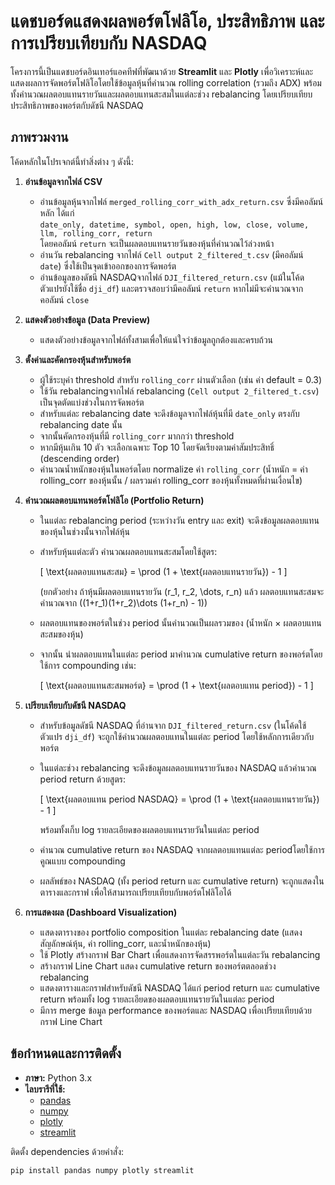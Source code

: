 # แดชบอร์ดแสดงผลพอร์ตโฟลิโอ, ประสิทธิภาพ และการเปรียบเทียบกับ NASDAQ

โครงการนี้เป็นแดชบอร์ดอินเทอร์แอคทีฟที่พัฒนาด้วย **Streamlit** และ **Plotly** เพื่อวิเคราะห์และแสดงผลการจัดพอร์ตโฟลิโอโดยใช้ข้อมูลหุ้นที่คำนวณ rolling correlation (รวมถึง ADX) พร้อมทั้งคำนวณผลตอบแทนรายวันและผลตอบแทนสะสมในแต่ละช่วง rebalancing โดยเปรียบเทียบประสิทธิภาพของพอร์ตกับดัชนี NASDAQ

## ภาพรวมงาน

โค้ดหลักในโปรเจกต์นี้ทำสิ่งต่าง ๆ ดังนี้:

1. **อ่านข้อมูลจากไฟล์ CSV**  
   - อ่านข้อมูลหุ้นจากไฟล์ `merged_rolling_corr_with_adx_return.csv` ซึ่งมีคอลัมน์หลัก ได้แก่  
     `date_only, datetime, symbol, open, high, low, close, volume, llm, rolling_corr, return`  
     โดยคอลัมน์ `return` จะเป็นผลตอบแทนรายวันของหุ้นที่คำนวณไว้ล่วงหน้า
   - อ่านวัน rebalancing จากไฟล์ `Cell output 2_filtered_t.csv` (มีคอลัมน์ `date`) ซึ่งใช้เป็นจุดเข้าออกของการจัดพอร์ต
   - อ่านข้อมูลของดัชนี NASDAQจากไฟล์ `DJI_filtered_return.csv` (แม้ในโค้ดตัวแปรยังใช้ชื่อ `dji_df`) และตรวจสอบว่ามีคอลัมน์ `return` หากไม่มีจะคำนวณจากคอลัมน์ `close`

2. **แสดงตัวอย่างข้อมูล (Data Preview)**  
   - แสดงตัวอย่างข้อมูลจากไฟล์ทั้งสามเพื่อให้แน่ใจว่าข้อมูลถูกต้องและครบถ้วน

3. **ตั้งค่าและคัดกรองหุ้นสำหรับพอร์ต**  
   - ผู้ใช้ระบุค่า threshold สำหรับ `rolling_corr` ผ่านตัวเลือก (เช่น ค่า default = 0.3)
   - ใช้วัน rebalancingจากไฟล์ rebalancing (`Cell output 2_filtered_t.csv`) เป็นจุดตัดแบ่งช่วงในการจัดพอร์ต
   - สำหรับแต่ละ rebalancing date จะดึงข้อมูลจากไฟล์หุ้นที่มี `date_only` ตรงกับ rebalancing date นั้น  
   - จากนั้นคัดกรองหุ้นที่มี `rolling_corr` มากกว่า threshold  
   - หากมีหุ้นเกิน 10 ตัว จะเลือกเฉพาะ Top 10 โดยจัดเรียงตามค่าสัมประสิทธิ์ (descending order)
   - คำนวณน้ำหนักของหุ้นในพอร์ตโดย normalize ค่า `rolling_corr` (น้ำหนัก = ค่า rolling_corr ของหุ้นนั้น / ผลรวมค่า rolling_corr ของหุ้นทั้งหมดที่ผ่านเงื่อนไข)

4. **คำนวณผลตอบแทนพอร์ตโฟลิโอ (Portfolio Return)**  
   - ในแต่ละ rebalancing period (ระหว่างวัน entry และ exit) จะดึงข้อมูลผลตอบแทนของหุ้นในช่วงนั้นจากไฟล์หุ้น  
   - สำหรับหุ้นแต่ละตัว คำนวณผลตอบแทนสะสมโดยใช้สูตร:
     
     \[
     \text{ผลตอบแทนสะสม} = \prod (1 + \text{ผลตอบแทนรายวัน}) - 1
     \]
     
     (ยกตัวอย่าง ถ้าหุ้นมีผลตอบแทนรายวัน \(r_1, r_2, \dots, r_n\) แล้ว ผลตอบแทนสะสมจะคำนวณจาก \((1+r_1)(1+r_2)\dots (1+r_n) - 1\))
   - ผลตอบแทนของพอร์ตในช่วง period นั้นคำนวณเป็นผลรวมของ (น้ำหนัก × ผลตอบแทนสะสมของหุ้น)
   - จากนั้น นำผลตอบแทนในแต่ละ period มาคำนวณ cumulative return ของพอร์ตโดยใช้การ compounding เช่น:
     
     \[
     \text{ผลตอบแทนสะสมพอร์ต} = \prod (1 + \text{ผลตอบแทน period}) - 1
     \]

5. **เปรียบเทียบกับดัชนี NASDAQ**  
   - สำหรับข้อมูลดัชนี NASDAQ ที่อ่านจาก `DJI_filtered_return.csv` (ในโค้ดใช้ตัวแปร `dji_df`) จะถูกใช้คำนวณผลตอบแทนในแต่ละ period โดยใช้หลักการเดียวกับพอร์ต  
   - ในแต่ละช่วง rebalancing จะดึงข้อมูลผลตอบแทนรายวันของ NASDAQ แล้วคำนวณ period return ด้วยสูตร:
     
     \[
     \text{ผลตอบแทน period NASDAQ} = \prod (1 + \text{ผลตอบแทนรายวัน}) - 1
     \]
     
     พร้อมทั้งเก็บ log รายละเอียดของผลตอบแทนรายวันในแต่ละ period
   - คำนวณ cumulative return ของ NASDAQ จากผลตอบแทนแต่ละ periodโดยใช้การคูณแบบ compounding
   - ผลลัพธ์ของ NASDAQ (ทั้ง period return และ cumulative return) จะถูกแสดงในตารางและกราฟ เพื่อให้สามารถเปรียบเทียบกับพอร์ตโฟลิโอได้

6. **การแสดงผล (Dashboard Visualization)**  
   - แสดงตารางของ portfolio composition ในแต่ละ rebalancing date (แสดงสัญลักษณ์หุ้น, ค่า rolling_corr, และน้ำหนักของหุ้น)
   - ใช้ Plotly สร้างกราฟ Bar Chart เพื่อแสดงการจัดสรรพอร์ตในแต่ละวัน rebalancing
   - สร้างกราฟ Line Chart แสดง cumulative return ของพอร์ตตลอดช่วง rebalancing
   - แสดงตารางและกราฟสำหรับดัชนี NASDAQ ได้แก่ period return และ cumulative return พร้อมทั้ง log รายละเอียดของผลตอบแทนรายวันในแต่ละ period
   - มีการ merge ข้อมูล performance ของพอร์ตและ NASDAQ เพื่อเปรียบเทียบด้วยกราฟ Line Chart

## ข้อกำหนดและการติดตั้ง

- **ภาษา:** Python 3.x
- **ไลบรารีที่ใช้:**
  - [pandas](https://pandas.pydata.org/)
  - [numpy](https://numpy.org/)
  - [plotly](https://plotly.com/python/)
  - [streamlit](https://streamlit.io/)

ติดตั้ง dependencies ด้วยคำสั่ง:
```bash
pip install pandas numpy plotly streamlit
